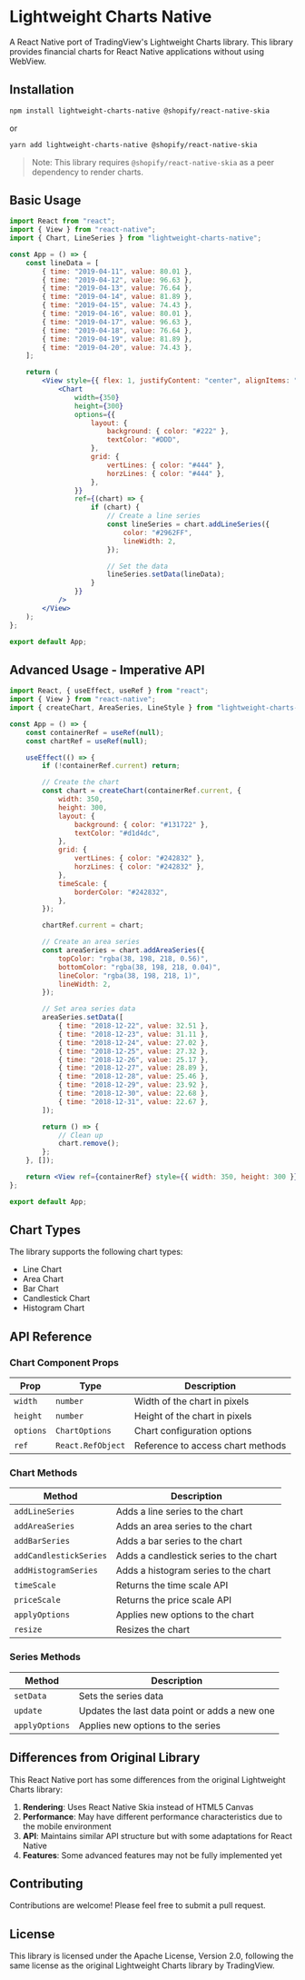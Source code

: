 # Lightweight Charts Native

A React Native port of TradingView's Lightweight Charts library. This library provides financial charts for React Native applications without using WebView.

## Installation

```bash
npm install lightweight-charts-native @shopify/react-native-skia
```

or

```bash
yarn add lightweight-charts-native @shopify/react-native-skia
```

> Note: This library requires `@shopify/react-native-skia` as a peer dependency to render charts.

## Basic Usage

```jsx
import React from "react";
import { View } from "react-native";
import { Chart, LineSeries } from "lightweight-charts-native";

const App = () => {
	const lineData = [
		{ time: "2019-04-11", value: 80.01 },
		{ time: "2019-04-12", value: 96.63 },
		{ time: "2019-04-13", value: 76.64 },
		{ time: "2019-04-14", value: 81.89 },
		{ time: "2019-04-15", value: 74.43 },
		{ time: "2019-04-16", value: 80.01 },
		{ time: "2019-04-17", value: 96.63 },
		{ time: "2019-04-18", value: 76.64 },
		{ time: "2019-04-19", value: 81.89 },
		{ time: "2019-04-20", value: 74.43 },
	];

	return (
		<View style={{ flex: 1, justifyContent: "center", alignItems: "center" }}>
			<Chart
				width={350}
				height={300}
				options={{
					layout: {
						background: { color: "#222" },
						textColor: "#DDD",
					},
					grid: {
						vertLines: { color: "#444" },
						horzLines: { color: "#444" },
					},
				}}
				ref={(chart) => {
					if (chart) {
						// Create a line series
						const lineSeries = chart.addLineSeries({
							color: "#2962FF",
							lineWidth: 2,
						});

						// Set the data
						lineSeries.setData(lineData);
					}
				}}
			/>
		</View>
	);
};

export default App;
```

## Advanced Usage - Imperative API

```jsx
import React, { useEffect, useRef } from "react";
import { View } from "react-native";
import { createChart, AreaSeries, LineStyle } from "lightweight-charts-native";

const App = () => {
	const containerRef = useRef(null);
	const chartRef = useRef(null);

	useEffect(() => {
		if (!containerRef.current) return;

		// Create the chart
		const chart = createChart(containerRef.current, {
			width: 350,
			height: 300,
			layout: {
				background: { color: "#131722" },
				textColor: "#d1d4dc",
			},
			grid: {
				vertLines: { color: "#242832" },
				horzLines: { color: "#242832" },
			},
			timeScale: {
				borderColor: "#242832",
			},
		});

		chartRef.current = chart;

		// Create an area series
		const areaSeries = chart.addAreaSeries({
			topColor: "rgba(38, 198, 218, 0.56)",
			bottomColor: "rgba(38, 198, 218, 0.04)",
			lineColor: "rgba(38, 198, 218, 1)",
			lineWidth: 2,
		});

		// Set area series data
		areaSeries.setData([
			{ time: "2018-12-22", value: 32.51 },
			{ time: "2018-12-23", value: 31.11 },
			{ time: "2018-12-24", value: 27.02 },
			{ time: "2018-12-25", value: 27.32 },
			{ time: "2018-12-26", value: 25.17 },
			{ time: "2018-12-27", value: 28.89 },
			{ time: "2018-12-28", value: 25.46 },
			{ time: "2018-12-29", value: 23.92 },
			{ time: "2018-12-30", value: 22.68 },
			{ time: "2018-12-31", value: 22.67 },
		]);

		return () => {
			// Clean up
			chart.remove();
		};
	}, []);

	return <View ref={containerRef} style={{ width: 350, height: 300 }} />;
};

export default App;
```

## Chart Types

The library supports the following chart types:

- Line Chart
- Area Chart
- Bar Chart
- Candlestick Chart
- Histogram Chart

## API Reference

### Chart Component Props

| Prop      | Type              | Description                       |
| --------- | ----------------- | --------------------------------- |
| `width`   | `number`          | Width of the chart in pixels      |
| `height`  | `number`          | Height of the chart in pixels     |
| `options` | `ChartOptions`    | Chart configuration options       |
| `ref`     | `React.RefObject` | Reference to access chart methods |

### Chart Methods

| Method                 | Description                            |
| ---------------------- | -------------------------------------- |
| `addLineSeries`        | Adds a line series to the chart        |
| `addAreaSeries`        | Adds an area series to the chart       |
| `addBarSeries`         | Adds a bar series to the chart         |
| `addCandlestickSeries` | Adds a candlestick series to the chart |
| `addHistogramSeries`   | Adds a histogram series to the chart   |
| `timeScale`            | Returns the time scale API             |
| `priceScale`           | Returns the price scale API            |
| `applyOptions`         | Applies new options to the chart       |
| `resize`               | Resizes the chart                      |

### Series Methods

| Method         | Description                                   |
| -------------- | --------------------------------------------- |
| `setData`      | Sets the series data                          |
| `update`       | Updates the last data point or adds a new one |
| `applyOptions` | Applies new options to the series             |

## Differences from Original Library

This React Native port has some differences from the original Lightweight Charts library:

1. **Rendering**: Uses React Native Skia instead of HTML5 Canvas
2. **Performance**: May have different performance characteristics due to the mobile environment
3. **API**: Maintains similar API structure but with some adaptations for React Native
4. **Features**: Some advanced features may not be fully implemented yet

## Contributing

Contributions are welcome! Please feel free to submit a pull request.

## License

This library is licensed under the Apache License, Version 2.0, following the same license as the original Lightweight Charts library by TradingView.
